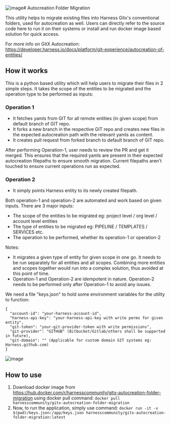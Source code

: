 ![image](https://github.com/user-attachments/assets/994fb234-8161-4bc4-9cd2-22d4ac71d1a9)# Autocreation Folder Migration

This utility helps to migrate existing files into Harness Gitx's conventional folders, used for autocreation as well. Users can directly refer to the source code here to run it on their systems or install and run docker image based solution for quick access.

For more info on GitX Autocreation: https://developer.harness.io/docs/platform/git-experience/autocreation-of-entities/

## How it works

This is a python based utility which will help users to migrate their files in 2 simple steps. It takes the scope of the entities to be migrated and the operation type to be performed as inputs:
### Operation 1

- It fetches yamls from GIT for all remote entities (in given scope) from default branch of GIT repo.
- It forks a new branch in the respective GIT repo and creates new files in the expected autocreation path with the relevant yamls as content.
- It creates pull request from forked branch to default branch of GIT repo.

After performing Operation-1, user needs to review the PR and get it merged. This ensures that the required yamls are present in their expected autocreation filepaths to ensure smooth migration. Current filepaths aren't touched to ensure current operations run as expected.

### Operation 2

- It simply points Harness entity to its newly created filepath.

Both operation-1 and operation-2 are automated and work based on given inputs. There are 3 major inputs:
- The scope of the entities to be migrated eg: project level / org level / account level entities
- The type of entities to be migrated eg: PIPELINE / TEMPLATES / SERVICES etc.
- The operation to be performed, whether its operation-1 or operation-2

Notes:
- It migrates a given type of entity for given scope in one go. It needs to be run separately for all entities and all scopes. Combining more entities and scopes together would run into a complex solution, thus avoided at this point of time.
- Operation-1 and Operation-2 are idempotent in nature. Operation-2 needs to be performed only after Operation-1 to avoid any issues.


We need a file "keys.json" to hold some environment variables for the utility to function:
```
{
  "account-id": "your-harness-account-id",
  "harness-api-key": "your-harness-api-key with write perms for given entity",
  "git-token": "your-git-provider-token with write permissions",
  "git-provider": "GITHUB" (Bitbucket/Gitlab/others shall be supported in future),
  "git-domain": "" (Applicable for custom domain GIT systems eg: Harness.github.com)
}
```

![image](https://github.com/user-attachments/assets/f3696de2-ae62-405b-ba1f-492d21b0aad3)




## How to use

1. Download docker image from https://hub.docker.com/r/harnesscommunity/gitx-autocreation-folder-migration using docker pull command: ```docker pull harnesscommunity/gitx-autocreation-folder-migration```
2. Now, to run the application, simply use command: `docker run -it -v $(pwd)/keys.json:/app/keys.json harnesscommunity/gitx-autocreation-folder-migration:latest`
